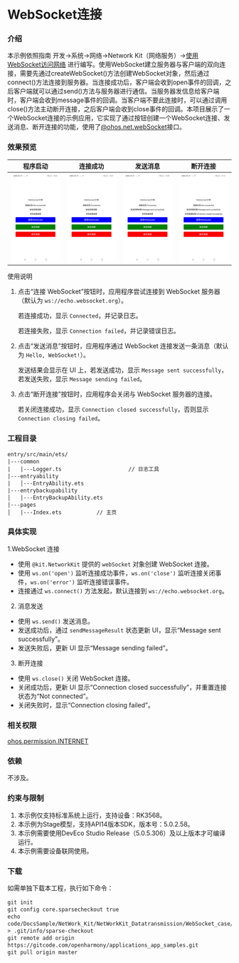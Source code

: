 # WebSocket连接

### 介绍

本示例依照指南 开发->系统->网络->Network Kit（网络服务）->[使用WebSocket访问网络](https://gitcode.com/openharmony/docs/blob/master/zh-cn/application-dev/network/websocket-connection.md) 进行编写。使用WebSocket建立服务器与客户端的双向连接，需要先通过createWebSocket()方法创建WebSocket对象，然后通过connect()方法连接到服务器。当连接成功后，客户端会收到open事件的回调，之后客户端就可以通过send()方法与服务器进行通信。当服务器发信息给客户端时，客户端会收到message事件的回调。当客户端不要此连接时，可以通过调用close()方法主动断开连接，之后客户端会收到close事件的回调。本项目展示了一个WebSocket连接的示例应用，它实现了通过按钮创建一个WebSocket连接、发送消息、断开连接的功能，使用了[@ohos.net.webSocket](https://gitcode.com/openharmony/docs/blob/master/zh-cn/application-dev/reference/apis-network-kit/js-apis-net-connection.md)接口。

### 效果预览

| 程序启动                                                     | 连接成功                                                   | 发送消息                                                | 断开连接                                                  |
| ------------------------------------------------------------ | ---------------------------------------------------------- | ------------------------------------------------------- | --------------------------------------------------------- |
| <img src="./screenshots/ApplicationStart.png" width="300" /> | <img src="./screenshots/ConnectSuccess.png" width="300" /> | <img src="./screenshots/SendMessage.png" width="300" /> | <img src="screenshots/CloseConnection.png" width="300" /> |

使用说明

1. 点击“连接 WebSocket”按钮时，应用程序尝试连接到 WebSocket 服务器（默认为 `ws://echo.websocket.org`）。

   若连接成功，显示 `Connected`，并记录日志。

   若连接失败，显示 `Connection failed`，并记录错误日志。

2. 点击“发送消息”按钮时，应用程序通过 WebSocket 连接发送一条消息（默认为 `Hello, WebSocket!`）。

   发送结果会显示在 UI 上，若发送成功，显示 `Message sent successfully`，若发送失败，显示 `Message sending failed`。

3. 点击“断开连接”按钮时，应用程序会关闭与 WebSocket 服务器的连接。

   若关闭连接成功，显示 `Connection closed successfully`，否则显示 `Connection closing failed`。

### 工程目录

```
entry/src/main/ets/
|---common
|   |---Logger.ts                     // 日志工具
|---entryability
|   │---EntryAbility.ets
|---entrybackupability
│   |---EntryBackupAbility.ets      
|---pages
│   |---Index.ets           // 主页
```

### 具体实现

1.WebSocket 连接

- 使用 `@kit.NetworkKit` 提供的 `webSocket` 对象创建 WebSocket 连接。
- 使用 `ws.on('open')` 监听连接成功事件，`ws.on('close')` 监听连接关闭事件，`ws.on('error')` 监听连接错误事件。
- 连接通过 `ws.connect()` 方法发起，默认连接到 `ws://echo.websocket.org`。

2. 消息发送

- 使用 `ws.send()` 发送消息。
- 发送成功后，通过 `sendMessageResult` 状态更新 UI，显示“Message sent successfully”。
- 发送失败后，更新 UI 显示“Message sending failed”。

3. 断开连接

- 使用 `ws.close()` 关闭 WebSocket 连接。
- 关闭成功后，更新 UI 显示“Connection closed successfully”，并重置连接状态为“Not connected”。
- 关闭失败时，显示“Connection closing failed”。

### 相关权限

[ohos.permission.INTERNET](https://gitcode.com/openharmony/docs/blob/master/zh-cn/application-dev/security/AccessToken/permissions-for-all.md#ohospermissioninternet)

### 依赖

不涉及。

### 约束与限制

1. 本示例仅支持标准系统上运行，支持设备：RK3568。
2. 本示例为Stage模型，支持API14版本SDK，版本号：5.0.2.58。
3. 本示例需要使用DevEco Studio Release（5.0.5.306）及以上版本才可编译运行。
4. 本示例需要设备联网使用。

### 下载

如需单独下载本工程，执行如下命令：

```
git init
git config core.sparsecheckout true
echo code/DocsSample/NetWork_Kit/NetWorkKit_Datatransmission/WebSocket_case/ > .git/info/sparse-checkout
git remote add origin https://gitcode.com/openharmony/applications_app_samples.git
git pull origin master
```